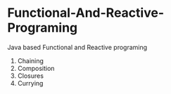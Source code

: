 # Functional-And-Reactive-Programing
Java based Functional and Reactive programing

1. Chaining
2. Composition
3. Closures
4. Currying
